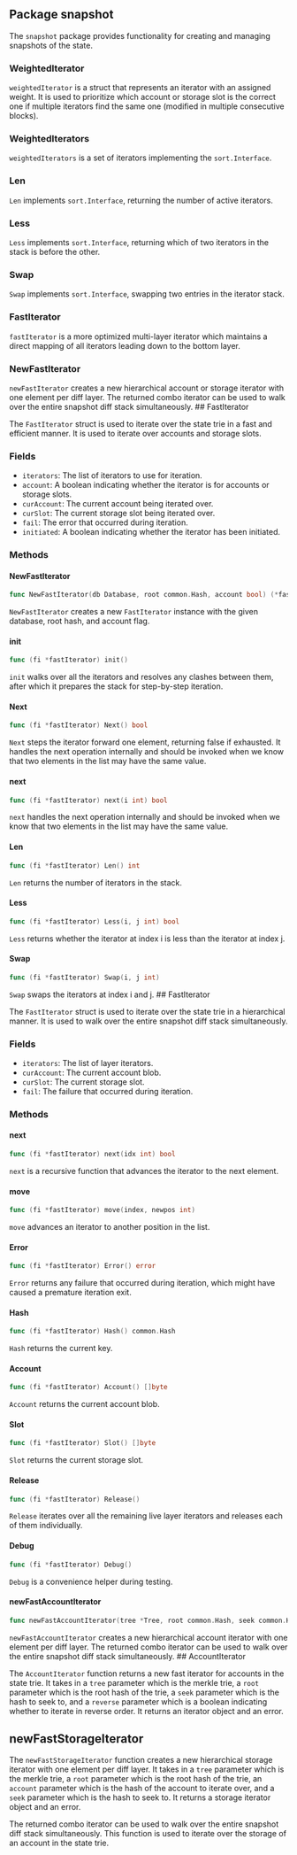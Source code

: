 ## Package snapshot

The `snapshot` package provides functionality for creating and managing snapshots of the state.

### WeightedIterator

`weightedIterator` is a struct that represents an iterator with an assigned weight. It is used to prioritize which account or storage slot is the correct one if multiple iterators find the same one (modified in multiple consecutive blocks).

### WeightedIterators

`weightedIterators` is a set of iterators implementing the `sort.Interface`.

### Len

`Len` implements `sort.Interface`, returning the number of active iterators.

### Less

`Less` implements `sort.Interface`, returning which of two iterators in the stack is before the other.

### Swap

`Swap` implements `sort.Interface`, swapping two entries in the iterator stack.

### FastIterator

`fastIterator` is a more optimized multi-layer iterator which maintains a direct mapping of all iterators leading down to the bottom layer.

### NewFastIterator

`newFastIterator` creates a new hierarchical account or storage iterator with one element per diff layer. The returned combo iterator can be used to walk over the entire snapshot diff stack simultaneously. ## FastIterator

The `FastIterator` struct is used to iterate over the state trie in a fast and efficient manner. It is used to iterate over accounts and storage slots.

### Fields

- `iterators`: The list of iterators to use for iteration.
- `account`: A boolean indicating whether the iterator is for accounts or storage slots.
- `curAccount`: The current account being iterated over.
- `curSlot`: The current storage slot being iterated over.
- `fail`: The error that occurred during iteration.
- `initiated`: A boolean indicating whether the iterator has been initiated.

### Methods

#### NewFastIterator

```go
func NewFastIterator(db Database, root common.Hash, account bool) (*fastIterator, error)
```

`NewFastIterator` creates a new `FastIterator` instance with the given database, root hash, and account flag.

#### init

```go
func (fi *fastIterator) init()
```

`init` walks over all the iterators and resolves any clashes between them, after which it prepares the stack for step-by-step iteration.

#### Next

```go
func (fi *fastIterator) Next() bool
```

`Next` steps the iterator forward one element, returning false if exhausted. It handles the next operation internally and should be invoked when we know that two elements in the list may have the same value.

#### next

```go
func (fi *fastIterator) next(i int) bool
```

`next` handles the next operation internally and should be invoked when we know that two elements in the list may have the same value.

#### Len

```go
func (fi *fastIterator) Len() int
```

`Len` returns the number of iterators in the stack.

#### Less

```go
func (fi *fastIterator) Less(i, j int) bool
```

`Less` returns whether the iterator at index i is less than the iterator at index j.

#### Swap

```go
func (fi *fastIterator) Swap(i, j int)
```

`Swap` swaps the iterators at index i and j. ## FastIterator

The `FastIterator` struct is used to iterate over the state trie in a hierarchical manner. It is used to walk over the entire snapshot diff stack simultaneously.

### Fields

- `iterators`: The list of layer iterators.
- `curAccount`: The current account blob.
- `curSlot`: The current storage slot.
- `fail`: The failure that occurred during iteration.

### Methods

#### next

```go
func (fi *fastIterator) next(idx int) bool
```

`next` is a recursive function that advances the iterator to the next element.

#### move

```go
func (fi *fastIterator) move(index, newpos int)
```

`move` advances an iterator to another position in the list.

#### Error

```go
func (fi *fastIterator) Error() error
```

`Error` returns any failure that occurred during iteration, which might have caused a premature iteration exit.

#### Hash

```go
func (fi *fastIterator) Hash() common.Hash
```

`Hash` returns the current key.

#### Account

```go
func (fi *fastIterator) Account() []byte
```

`Account` returns the current account blob.

#### Slot

```go
func (fi *fastIterator) Slot() []byte
```

`Slot` returns the current storage slot.

#### Release

```go
func (fi *fastIterator) Release()
```

`Release` iterates over all the remaining live layer iterators and releases each of them individually.

#### Debug

```go
func (fi *fastIterator) Debug()
```

`Debug` is a convenience helper during testing.

#### newFastAccountIterator

```go
func newFastAccountIterator(tree *Tree, root common.Hash, seek common.Hash) (*fastIterator, error)
```

`newFastAccountIterator` creates a new hierarchical account iterator with one element per diff layer. The returned combo iterator can be used to walk over the entire snapshot diff stack simultaneously. ## AccountIterator

The `AccountIterator` function returns a new fast iterator for accounts in the state trie. It takes in a `tree` parameter which is the merkle trie, a `root` parameter which is the root hash of the trie, a `seek` parameter which is the hash to seek to, and a `reverse` parameter which is a boolean indicating whether to iterate in reverse order. It returns an iterator object and an error.

## newFastStorageIterator

The `newFastStorageIterator` function creates a new hierarchical storage iterator with one element per diff layer. It takes in a `tree` parameter which is the merkle trie, a `root` parameter which is the root hash of the trie, an `account` parameter which is the hash of the account to iterate over, and a `seek` parameter which is the hash to seek to. It returns a storage iterator object and an error.

The returned combo iterator can be used to walk over the entire snapshot diff stack simultaneously. This function is used to iterate over the storage of an account in the state trie.